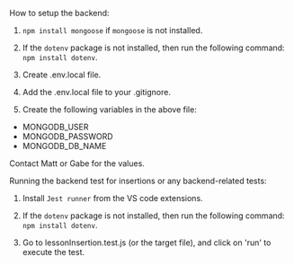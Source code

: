 How to setup the backend:

1. `npm install mongoose` if `mongoose` is not installed.

2. If the `dotenv` package is not installed, then run the following command: `npm install dotenv`.

3. Create .env.local file.

4. Add the .env.local file to your .gitignore.

5. Create the following variables in the above file:
- MONGODB_USER
- MONGODB_PASSWORD
- MONGODB_DB_NAME

Contact Matt or Gabe for the values.


Running the backend test for insertions or any backend-related tests: 

1. Install `Jest runner` from the VS code extensions.

2. If the `dotenv` package is not installed, then run the following command: `npm install dotenv`. 

2. Go to lessonInsertion.test.js (or the target file), and click on 'run' to execute the test. 